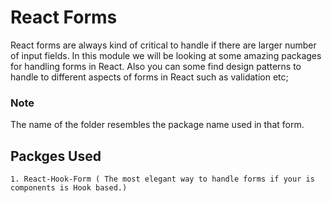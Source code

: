 # React Forms

React forms are always kind of critical to handle if there are larger number
of input fields. In this module we will be looking at some amazing
packages for handling forms in React. Also you can some find design patterns
to handle to different aspects of forms in React such as validation etc;

### Note

The name of the folder resembles the package name used in that form.

## Packges Used

    1. React-Hook-Form ( The most elegant way to handle forms if your is components is Hook based.)
